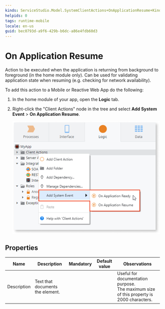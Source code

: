 ```yaml
---
kinds: ServiceStudio.Model.SystemClientActions+OnApplicationResume+Kind
helpids: 0
tags: runtime-mobile
locale: en-us
guid: bec0793d-a9f6-429b-b6dc-a86e4fdb60d3
---
```


# On Application Resume


Action to be executed when the application is returning from background to foreground (in the home module only). Can be used for validating application state when resuming (e.g. checking for network availability).  

To add this action to a Mobile or Reactive Web App do the following:

1. In the home module of your app, open the **Logic** tab.

1. Right-click the "Client Actions" node in the tree and select **Add System Event** > **On Application Resume**.

    ![](images/ss-add-system-event-reactive.png)

## Properties

<table markdown="1">
<thead>
<tr>
<th>Name</th>
<th>Description</th>
<th>Mandatory</th>
<th>Default value</th>
<th>Observations</th>
</tr>
</thead>
<tbody>
<tr>
<td title="Description">Description</td>
<td>Text that documents the element.</td>
<td></td>
<td></td>
<td>Useful for documentation purpose.<br/>The maximum size of this property is 2000 characters.</td>
</tr>
</tbody>
</table>


